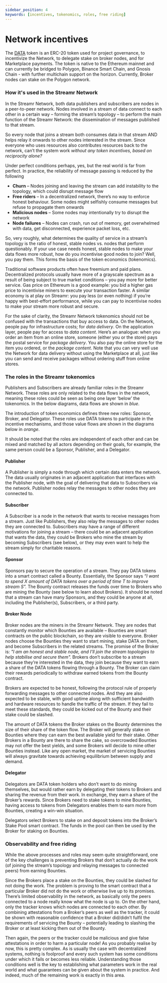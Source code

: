 ```yaml
---
sidebar_position: 4
keywords: [incentives, tokenomics, roles, free riding]
---
```


# Network incentives
The [DATA](https://etherscan.io/address/0x8f693ca8d21b157107184d29d398a8d082b38b76) token is an ERC-20 token used for project governance, to incentivize the Network, to delegate stake on broker nodes, and for Marketplace payments. The token is native to the Ethereum mainnet and can currently be bridged to Polygon, Binance Smart Chain, and Gnosis Chain - with further multichain support on the horizon. Currently, Broker nodes can stake on the Polygon network.

### How it's used in the Streamr Network
In the Streamr Network, both data publishers and subscribers are nodes in a peer-to-peer network. Nodes involved in a stream of data connect to each other in a certain way – forming the stream’s topology – to perform the main function of the Streamr Network: the dissemination of messages published to that stream.

So every node that joins a stream both consumes data in that stream AND helps relay it onwards to other nodes interested in the stream. Since everyone who uses resources also contributes resources back to the network, can’t the system work _without any token incentives, based on reciprocity alone?_

Under perfect conditions perhaps, yes, but the real world is far from perfect. In practice, the reliability of message passing is reduced by the following

-   **Churn** – Nodes joining and leaving the stream can add instability to the topology, which could disrupt message flow
-   **Free riders** – In a decentralized network, there’s no way to enforce honest behaviour. Some nodes might selfishly consume messages but refuse to propagate them onwards
-   **Malicious nodes** – Some nodes may intentionally try to disrupt the network
-   **Node failures** – Nodes can crash, run out of memory, get overwhelmed with data, get disconnected, experience packet loss, etc.

So, very roughly, what determines the quality of service in a stream’s topology is the ratio of honest, stable nodes vs. nodes that perform questionably. If your use case needs honest, stable nodes to make your data flows more robust, how do you incentivise good nodes to join? Well, you pay them. This forms the basis of the token economics (tokenomics).

Traditional software products often have freemium and paid plans. Decentralized protocols usually have more of a grayscale spectrum as a result of being subject to true market conditions – you pay more for better service. Gas price on Ethereum is a good example: you bid a higher gas price to incentivise miners to execute your transaction faster. A similar economy is at play on Streamr: you pay less (or even nothing) if you’re happy with best-effort performance, while you can pay to incentivise nodes to make your stream more robust and secure.

For the sake of clarity, the Streamr Network tokenomics should not be confused with the transactions that buy access to data. On the Network, people pay for infrastructure costs; for _data delivery_. On the application layer, people pay for access to _data content_. Here’s an analogue: when you order an item from an online store, someone (either you or the store) pays the postal service for _package delivery_. You also pay the online store for the item you ordered, or the _package content_. Note that you can very well use the Network for data delivery without using the Marketplace at all, just like you can send and receive packages without ordering stuff from online stores.

### The roles in the Streamr tokenomics
Publishers and Subscribers are already familiar roles in the Streamr Network. These roles are only related to the data flows in the network, meaning these roles could be seen as being one layer ‘below’ the tokenomics. In the below diagrams, data flows are shown in _blue_.

The introduction of token economics defines three new roles: Sponsor, Broker, and Delegator. These roles use DATA tokens to participate in the incentive mechanisms, and those value flows are shown in the diagrams below in _orange_.

It should be noted that the roles are independent of each other and can be mixed and matched by all actors depending on their goals, for example, the same person could be a Sponsor, Publisher, and a Delegator.

<!-- TODO - re-add these images -->

<!-- <Image
    src={PublisherApp}
    alt="Publisher App"
    figCaption="A publisher app publishes a stream, and their node relays the stream"
/> -->

#### Publisher
A Publisher is simply a node through which certain data enters the network. The data usually originates in an adjacent application that interfaces with the Publisher node, with the goal of delivering that data to Subscribers via the network. Publisher nodes relay the messages to other nodes they are connected to.

#### Subscriber
A Subscriber is a node in the network that wants to receive messages from a stream. Just like Publishers, they also relay the messages to other nodes they are connected to. Subscribers may have a range of different motivations for joining a stream – there could be an adjacent application that wants the data, they could be Brokers who mine the stream by becoming Subscribers (see below), or they may even want to help the stream simply for charitable reasons.

<!-- <Image
    src={Pic2}
    alt=""
    figCaption="Wanting better service for the stream, a sponsor deploys and funds a Bounty in $DATA"
/> -->

#### Sponsor
Sponsors pay to secure the operation of a stream. They pay DATA tokens into a smart contract called a Bounty. Essentially, the Sponsor says _“I want to spend X amount of DATA tokens over a period of time T to improve stream S”._ The Bounty contract releases the funds over time to Brokers who are mining the Bounty (see below to learn about Brokers). It should be noted that a stream can have many Sponsors, and they could be anyone at all, including the Publisher(s), Subscribers, or a third party.

<!-- <Image src={Pic3} alt="" figCaption="Broker nodes watching for bounties stake $DATA and join the stream overlay" /> -->

#### Broker Node
Broker nodes are the miners in the Streamr Network. They are nodes that constantly monitor which Bounties are available – Bounties are smart contracts on the public blockchain, so they are visible to everyone. Broker nodes choose the Bounties they want to start mining, stake DATA on them, and become Subscribers in the related streams. The promise of the Broker is: _"I am an honest and stable node, and I’ll join the stream topologies to help stabilise and secure them"._ Brokers don’t subscribe to a stream because they’re interested in the data, they join because they want to earn a share of the DATA tokens flowing through a Bounty. The Broker can claim their rewards periodically to withdraw earned tokens from the Bounty contract.

<!-- <Image src={Pic4} alt="" figCaption="After relaying the stream for an agreed period of time, nodes claim rewards" /> -->

Brokers are expected to be honest, following the protocol rule of properly forwarding messages to other connected nodes. And they are also expected to be stable, with good uptime along with sufficient bandwidth and hardware resources to handle the traffic of the stream. If they fail to meet these standards, they could be kicked out of the Bounty and their stake could be slashed.

The amount of DATA tokens the Broker stakes on the Bounty determines the size of their share of the token flow. The Broker will generally stake on Bounties where they can earn the best available yield for their stake. Other Brokers in a Bounty are there to share the cake, so overcrowded Bounties may not offer the best yields, and some Brokers will decide to mine other Bounties instead. Like any open market, the market of servicing Bounties will always gravitate towards achieving equilibrium between supply and demand.

<!-- <Image src={Pic5} alt="" figCaption="Delegators can help brokers join more streams and earn yield on their stake" /> -->

#### Delegator
Delegators are DATA token holders who don’t want to do mining themselves, but would rather earn by delegating their tokens to Brokers and sharing the revenue from their work. In exchange, they earn a share of the Broker’s rewards. Since Brokers need to stake tokens to mine Bounties, having access to tokens from Delegators enables them to earn more from Bounties, creating a win-win situation.

Delegators select Brokers to stake on and deposit tokens into the Broker’s Stake Pool smart contract. The funds in the pool can then be used by the Broker for staking on Bounties.

### Observability and free riding
While the above processes and roles may seem quite straightforward, one of the key challenges is preventing Brokers that don’t actually do the work (of joining the stream’s topology and relaying messages to connected peers) from earning Bounties.

Since the Brokers place a stake on the Bounties, they could be slashed for not doing the work. The problem is proving to the smart contract that a particular Broker did not do the work or otherwise live up to its promises. There’s limited observability in the network, as basically only the peers connected to a node really know what the node is up to. On the other hand, only the tracker knows which nodes are connected to each other. By combining attestations from a Broker’s peers as well as the tracker, it could be shown with reasonable confidence that a Broker did/didn’t fulfil the requirements of servicing the Bounty – potentially leading to slashing the Broker or at least kicking them out of the Bounty.

Then again, the peers or the tracker could be malicious and give false attestations in order to harm a particular node! As you probably realise by now, this is pretty complex. As is usually the case with decentralized systems, nothing is foolproof and every such system has some conditions under which it fails or becomes less reliable. Understanding those conditions well is the key to establishing what parameters work in the real world and what guarantees can be given about the system in practice. And indeed, much of the remaining work is exactly in this area.
